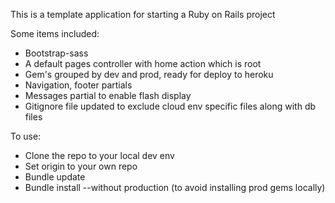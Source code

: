 This is a template application for starting a Ruby on Rails project

Some items included:
- Bootstrap-sass
- A default pages controller with home action which is root
- Gem's grouped by dev and prod, ready for deploy to heroku
- Navigation, footer partials
- Messages partial to enable flash display
- Gitignore file updated to exclude cloud env specific files along with db files

To use:
- Clone the repo to your local dev env
- Set origin to your own repo
- Bundle update
- Bundle install --without production (to avoid installing prod gems locally)